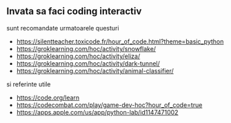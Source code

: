 ## Invata sa faci coding interactiv

sunt recomandate urmatoarele questuri

* https://silentteacher.toxicode.fr/hour_of_code.html?theme=basic_python
* https://groklearning.com/hoc/activity/snowflake/
* https://groklearning.com/hoc/activity/eliza/
* https://groklearning.com/hoc/activity/dark-tunnel/
* https://groklearning.com/hoc/activity/animal-classifier/


si referinte utile

* https://code.org/learn
* https://codecombat.com/play/game-dev-hoc?hour_of_code=true
* https://apps.apple.com/us/app/python-lab/id1147471002
